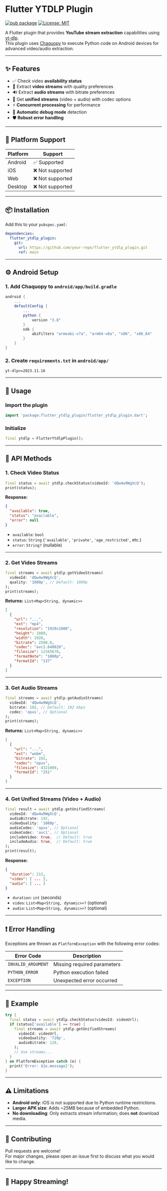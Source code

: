# Flutter YTDLP Plugin

[![pub package](https://img.shields.io/pub/v/flutter_ytdlp_plugin.svg)](https://pub.dev/packages/flutter_ytdlp_plugin)
[![License: MIT](https://img.shields.io/badge/License-MIT-yellow.svg)](LICENSE)

A Flutter plugin that provides **YouTube stream extraction** capabilities using [yt-dlp](https://github.com/yt-dlp/yt-dlp).  
This plugin uses [Chaquopy](https://chaquo.com/chaquopy/) to execute Python code on Android devices for advanced video/audio extraction.

---

## ✨ Features

- ✅ Check video **availability status**
- 🎥 Extract **video streams** with quality preferences
- 🔊 Extract **audio streams** with bitrate preferences
- 🔄 Get **unified streams** (video + audio) with codec options
- ⚡ **Concurrent processing** for performance
- 🐞 **Automatic debug mode** detection
- 🛡️ **Robust error handling**

---

## 📱 Platform Support

| Platform | Support        |
|----------|----------------|
| Android  | ✅ Supported   |
| iOS      | ❌ Not supported |
| Web      | ❌ Not supported |
| Desktop  | ❌ Not supported |

---

## 📦 Installation

Add this to your `pubspec.yaml`:

```yaml
dependencies:
  flutter_ytdlp_plugin:
    git:
      url: https://github.com/your-repo/flutter_ytdlp_plugin.git
      ref: main
```

---

## ⚙️ Android Setup

### 1. Add Chaquopy to `android/app/build.gradle`

```groovy
android {
    ...
    defaultConfig {
        ...
        python {
            version "3.8"
        }
        ndk {
            abiFilters "armeabi-v7a", "arm64-v8a", "x86", "x86_64"
        }
    }
}
```

### 2. Create `requirements.txt` in `android/app/`

```
yt-dlp>=2023.11.16
```

---

## 🚀 Usage

### Import the plugin

```dart
import 'package:flutter_ytdlp_plugin/flutter_ytdlp_plugin.dart';
```

### Initialize

```dart
final ytdlp = FlutterYtdlpPlugin();
```

---

## 📘 API Methods

### 1. Check Video Status

```dart
final status = await ytdlp.checkStatus(videoId: 'dQw4w9WgXcQ');
print(status);
```

**Response:**

```json
{
  "available": true,
  "status": "available",
  "error": null
}
```

- `available`: `bool`
- `status`: `String` (`'available'`, `'private'`, `'age_restricted'`, etc.)
- `error`: `String?` (nullable)

---

### 2. Get Video Streams

```dart
final streams = await ytdlp.getVideoStreams(
  videoId: 'dQw4w9WgXcQ',
  quality: '1080p', // Default: 1080p
);
print(streams);
```

**Returns:** `List<Map<String, dynamic>>`

```json
[
  {
    "url": "...",
    "ext": "mp4",
    "resolution": "1920x1080",
    "height": 1080,
    "width": 1920,
    "bitrate": 2500.0,
    "codec": "avc1.640028",
    "filesize": 12345678,
    "formatNote": "1080p",
    "formatId": "137"
  }
]
```

---

### 3. Get Audio Streams

```dart
final streams = await ytdlp.getAudioStreams(
  videoId: 'dQw4w9WgXcQ',
  bitrate: 192, // Default: 192 kbps
  codec: 'opus', // Optional
);
print(streams);
```

**Returns:** `List<Map<String, dynamic>>`

```json
[
  {
    "url": "...",
    "ext": "webm",
    "bitrate": 192,
    "codec": "opus",
    "filesize": 4321000,
    "formatId": "251"
  }
]
```

---

### 4. Get Unified Streams (Video + Audio)

```dart
final result = await ytdlp.getUnifiedStreams(
  videoId: 'dQw4w9WgXcQ',
  audioBitrate: 192,
  videoQuality: '1080p',
  audioCodec: 'opus', // Optional
  videoCodec: 'avc1', // Optional
  includeVideo: true,  // Default: true
  includeAudio: true,  // Default: true
);
print(result);
```

**Response:**

```json
{
  "duration": 213,
  "video": [ ... ],
  "audio": [ ... ]
}
```

- `duration`: `int` (seconds)
- `video`: `List<Map<String, dynamic>>?` (optional)
- `audio`: `List<Map<String, dynamic>>?` (optional)

---

## ❗ Error Handling

Exceptions are thrown as `PlatformException` with the following error codes:

| Error Code        | Description                     |
|-------------------|---------------------------------|
| `INVALID_ARGUMENT` | Missing required parameters     |
| `PYTHON_ERROR`     | Python execution failed         |
| `EXCEPTION`        | Unexpected error occurred       |

---

## 🧪 Example

```dart
try {
  final status = await ytdlp.checkStatus(videoId: videoUrl);
  if (status['available'] == true) {
    final streams = await ytdlp.getUnifiedStreams(
      videoId: videoUrl,
      videoQuality: '720p',
      audioBitrate: 128,
    );
    // Use streams...
  }
} on PlatformException catch (e) {
  print('Error: ${e.message}');
}
```

---

## ⚠️ Limitations

- **Android only**: iOS is not supported due to Python runtime restrictions.
- **Larger APK size**: Adds ~25MB because of embedded Python.
- **No downloading**: Only extracts stream information; does **not** download media.

---

## 🤝 Contributing

Pull requests are welcome!  
For major changes, please open an issue first to discuss what you would like to change.

---

## 🎉 Happy Streaming!
